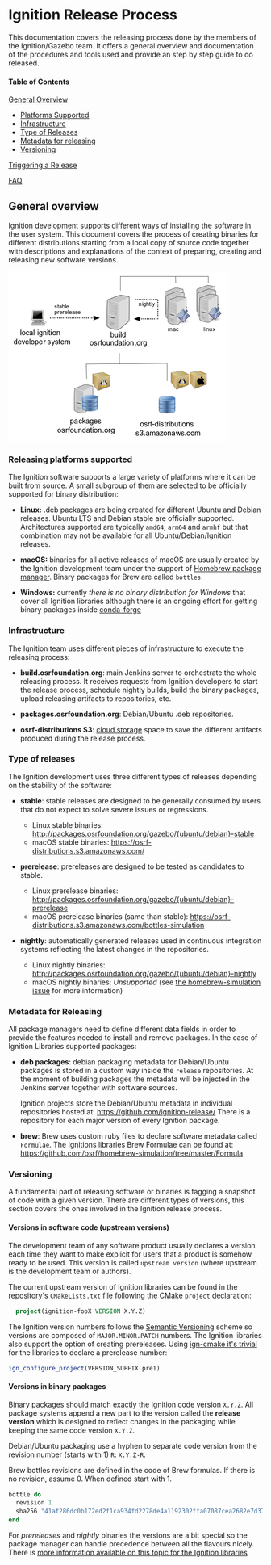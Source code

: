 # Ignition Release Process

This documentation covers the releasing process done by the members of the
Ignition/Gazebo team. It offers a general overview and documentation of the
procedures and tools used and provide an step by step guide to do released.

#### Table of Contents

[General Overview](#general-overview)
  * [Platforms Supported](#releasing-platforms-supported)
  * [Infrastructure](#infrastructure)
  * [Type of Releases](#type-of-releases)
  * [Metadata for releasing](#metadata-for-releasing)
  * [Versioning](#versioning)

[Triggering a Release](#)

[FAQ](#faq)

## General overview

Ignition development supports different ways of installing the software in the
user system. This document covers the process of creating binaries for different
distributions starting from a local copy of source code together with
descriptions and explanations of the context of preparing, creating and releasing
new software versions.

![general releasing context](releasing/images/general_context.png)

### Releasing platforms supported

The Ignition software supports a large variety of platforms where it can be
built from source. A small subgroup of them are selected to be officially
supported for binary distribution:

 * **Linux:** .deb packages are being created for different Ubuntu and Debian
   releases. Ubuntu LTS and Debian stable are officially supported.
   Architectures supported are typically `amd64`, `arm64` and `armhf` but that
   combination may not be available for all Ubuntu/Debian/Ignition releases.

 * **macOS:** binaries for all active releases of macOS are usually created by
   the Ignition development team under the support of
   [Homebrew package manager](https://brew.sh/). Binary packages for Brew are
   called `bottles`.

 * **Windows:** currently *there is no binary distribution for Windows* that cover
   all Ignition libraries although there is an ongoing effort for getting
   binary packages inside
   [conda-forge](https://github.com/conda-forge/staged-recipes/issues/13551)

### Infrastructure

The Ignition team uses different pieces of infrastructure to execute the
releasing process:

 * **build.osrfoundation.org**: main Jenkins server to orchestrate the whole
   releasing process. It receives requests from Ignition developers to start the
   release process, schedule nightly builds, build the binary packages,
   upload releasing artifacts to repositories, etc.

 * **packages.osrfoundation.org**: Debian/Ubuntu .deb repositories.

 * **osrf-distributions S3**: [cloud storage](https://osrf-distributions.s3.amazonaws.com/bottles-simulation)
   space to save the different artifacts produced during the release process.

### Type of releases

The Ignition development uses three different types of releases depending on the
stability of the software:

 * **stable**: stable releases are designed to be generally consumed by users
   that do not expect to solve severe issues or regressions.
   * Linux stable binaries:
     http://packages.osrfoundation.org/gazebo/{ubuntu/debian}-stable
   * macOS stable binaries:
     https://osrf-distributions.s3.amazonaws.com/

 * **prerelease**: prereleases are designed to be tested as candidates to
   stable.
   * Linux prerelease binaries:
     http://packages.osrfoundation.org/gazebo/{ubuntu/debian}-prerelease
   * macOS prerelease binaries (same than stable):
     https://osrf-distributions.s3.amazonaws.com/bottles-simulation

 * **nightly**: automatically generated releases used in continuous integration
   systems reflecting the latest changes in the repositories.
   * Linux nightly binaries:
     http://packages.osrfoundation.org/gazebo/{ubuntu/debian}-nightly
   * macOS nightly binaries:
     *Unsupported* (see [the homebrew-simulation issue](https://github.com/osrf/homebrew-simulation/issues/1314) 
     for more information)

### Metadata for Releasing

All package managers need to define different data fields in order to provide
the features needed to install and remove packages. In the case of Ignition
Libraries supported packages:

 * **deb packages**: debian packaging metadata for Debian/Ubuntu packages is
     stored in a custom way inside the `release` repositories. At the moment of
     building packages the metadata will be injected in the Jenkins server
     together with software sources.

     Ignition projects store the Debian/Ubuntu metadata in individual
     repositories hosted at: https://github.com/ignition-release/ There is a
     repository for each major version of every Ignition package.


 * **brew**: Brew uses custom ruby files to declare software metadata called
     `Formulae`. The Ignitions libraries Brew Formulae can be found at:
     https://github.com/osrf/homebrew-simulation/tree/master/Formula


### Versioning

A fundamental part of releasing software or binaries is tagging a snapshot of code
with a given version. There are different types of versions, this section covers
the ones involved in the Ignition release process.

#### Versions in software code (upstream versions)

The development team of any software product usually declares a version each
time they want to make explicit for users that a product is somehow ready to be
used. This version is called `upstream version` (where upstream is the
development team or authors).

The current upstream version of Ignition libraries can be found in the repository's
`CMakeLists.txt` file following the CMake `project` declaration:

```cmake
  project(ignition-fooX VERSION X.Y.Z)
```

The Ignition version numbers follows the [Semantic
Versioning](https://semver.org/) scheme so versions are composed of
`MAJOR.MINOR.PATCH` numbers. The Ignition libraries also support the option of
creating prereleases. Using [ign-cmake it's
trivial](https://github.com/ignitionrobotics/ign-cmake/blob/ign-cmake2/examples/prerelease/CMakeLists.txt#L4)
for the libraries to declare a prerelease number:

```cmake
ign_configure_project(VERSION_SUFFIX pre1)
```

#### Versions in binary packages

Binary packages should match exactly the Ignition code version `X.Y.Z`. All
package systems append a new part to the version called the **release version**
which is designed to reflect changes in the packaging while keeping the same
code version `X.Y.Z`.

Debian/Ubuntu packaging use a hyphen to separate code version from the revision
number (starts with 1) `R`: `X.Y.Z-R`.

Brew bottles revisions are defined in the code of Brew formulas. If there is no
revision, assume 0. When defined start with 1.

```ruby
bottle do
  revision 1
  sha256 "41af286dc0b172ed2f1ca934fd2278de4a1192302ffa07087cea2682e7d372e3" => :blah
end
```

For *prereleases* and *nightly* binaries the versions are a bit special so the
package manager can handle precedence between all the flavours nicely. There is
[more information available on this topic for the Ignition
libraries](releasing/versioning_pre_nightly.md)
